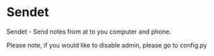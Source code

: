 # Sendet
Sendet - Send notes from at to you computer and phone.

Please note, if you would like to disable admin, please go to config.py
